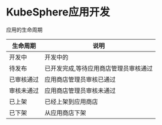 # KubeSphere应用开发



应用的生命周期

| 生命周期   | 说明                                  |
| ---------- | ------------------------------------- |
| 开发中     | 开发中的                              |
| 待发布     | 已开发完成,等待应用商店管理员审核通过 |
| 已审核通过 | 应用商店管理员审核已通过              |
| 审核未通过 | 应用商店管理员审核未通过              |
| 已上架     | 已经上架到应用商店                    |
| 已下架     | 从应用商店下架                        |













